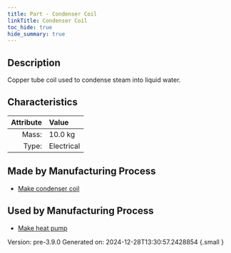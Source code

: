 ```yaml
---
title: Part - Condenser Coil
linkTitle: Condenser Coil
toc_hide: true
hide_summary: true
---
```


## Description
Copper tube coil used to condense steam into liquid water.

## Characteristics

| Attribute      | Value |
|--------:|:------|
|Mass:|10.0 kg|
|Type:|Electrical|

## Made by Manufacturing Process

- [Make condenser coil](/docs/definitions/process/make-condenser-coil)

## Used by Manufacturing Process

- [Make heat pump](/docs/definitions/process/make-heat-pump)


Version: pre-3.9.0 Generated on: 2024-12-28T13:30:57.2428854
{.small }

